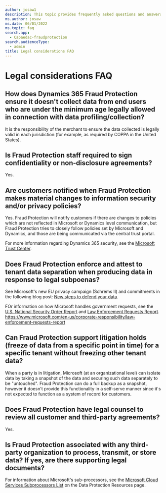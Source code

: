```yaml
---
author: josaw1
description: This topic provides frequently asked questions and answers (FAQ) relating to legal considerations in Microsoft Dynamics 365 Fraud Protection.
ms.author: josaw
ms.date: 06/01/2022
ms.topic: faq
search.app: 
  - Capaedac-fraudprotection
search.audienceType:
  - admin
title: Legal considerations FAQ
---
```


# Legal considerations FAQ

## How does Dynamics 365 Fraud Protection ensure it doesn't collect data from end users who are under the minimum age legally allowed in connection with data profiling/collection?

It is the responsibility of the merchant to ensure the data collected is legally valid in each jurisdiction (for example, as required by COPPA in the United States).

## Is Fraud Protection staff required to sign confidentiality or non-disclosure agreements?

Yes.

## Are customers notified when Fraud Protection makes material changes to information security and/or privacy policies?

Yes.
Fraud Protection will notify customers if there are changes to policies which are not reflected in Microsoft or Dynamics level communication, but Fraud Protection tries to closely follow policies set by Microsoft and Dynamics, and those are being communicated via the central trust portal.

For more information regarding Dynamics 365 security, see the [Microsoft Trust Center](https://www.microsoft.com/trustcenter/default.aspx).

## Does Fraud Protection enforce and attest to tenant data separation when producing data in response to legal subpoenas?

See Microsoft's new EU privacy campaign (Schrems II) and commitments in the following blog post: [New steps to defend your data](https://blogs.microsoft.com/on-the-issues/2020/11/19/defending-your-data-edpb-gdpr/).

FOr information on how Microsoft handles government requests, see the [U.S. National Security Order Report](https://www.microsoft.com/en-us/corporate-responsibility/us-national-security-orders-report?activetab=pivot_1%3aprimaryr2) and [Law Enforcement Requests Report](https://www.microsoft.com/en-us/corporate-responsibility/law-enforcement-requests-report). 
<https://www.microsoft.com/en-us/corporate-responsibility/law-enforcement-requests-report>

## Can Fraud Protection support litigation holds (freeze of data from a specific point in time) for a specific tenant without freezing other tenant data?

When a party is in litigation, Microsoft (at an organizational level) can isolate data by taking a snapshot of the data and securing such data separately to be "untouched". Fraud Protection can do a full backup as a snapshot, however it doesn't provide this functionality in a self-serve manner since it's not expected to function as a system of record for customers.

## Does Fraud Protection have legal counsel to review all customer and third-party agreements?

Yes.

## Is Fraud Protection associated with any third-party organization to process, transmit, or store data? If yes, are there supporting legal documents?

For information about Microsoft's sub-processors, see the [	Microsoft Cloud Services Subprocessors List](https://servicetrust.microsoft.com/ViewPage/TrustDocumentsV3?command=Download&downloadType=Document&downloadId=ede6342e-d641-4a9b-9162-7d66025003b0&tab=7f51cb60-3d6c-11e9-b2af-7bb9f5d2d913&docTab=7f51cb60-3d6c-11e9-b2af-7bb9f5d2d913_Subprocessor_List) on the Data Protection Resources page.
